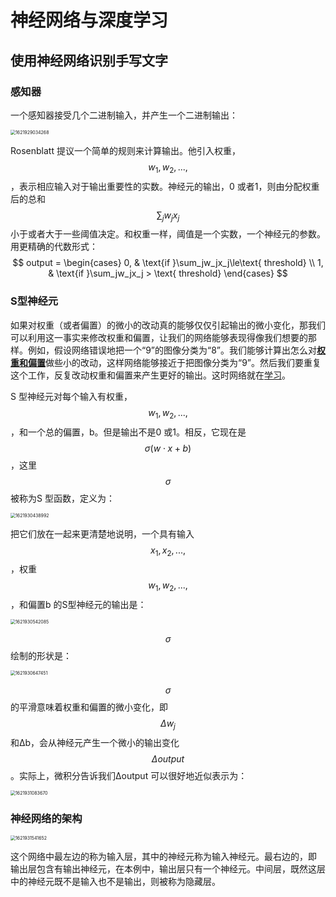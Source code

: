# 神经网络与深度学习

## 使用神经网络识别手写文字

### 感知器

⼀个感知器接受⼏个⼆进制输⼊，并产⽣⼀个⼆进制输出：

<img src="../images/1621929034268.png" alt="1621929034268" style="zoom: 50%;" />

Rosenblatt 提议⼀个简单的规则来计算输出。他引⼊权重，$$w_1,w_2,...,$$，表⽰相应输⼊对于输出重要性的实数。神经元的输出，0 或者1，则由分配权重后的总和$$\sum_jw_jx_j$$ ⼩于或者⼤于⼀些阈值决定。和权重⼀样，阈值是⼀个实数，⼀个神经元的参数。⽤更精确的代数形式：
$$
output =
\begin{cases} 
0,  & \text{if }\sum_jw_jx_j\le\text{ threshold} \\
1, & \text{if }\sum_jw_jx_j > \text{ threshold}
\end{cases}
$$

### S型神经元

如果对权重（或者偏置）的微⼩的改动真的能够仅仅引起输出的微⼩变化，那我们可以利⽤这⼀事实来修改权重和偏置，让我们的⽹络能够表现得像我们想要的那样。例如，假设⽹络错误地把⼀个“9”的图像分类为“8”。我们能够计算出怎么对<u>**权重和偏置**</u>做些⼩的改动，这样⽹络能够接近于把图像分类为“9”。然后我们要重复这个⼯作，反复改动权重和偏置来产⽣更好的输出。这时⽹络就在<u>学习</u>。

S 型神经元对每个输⼊有权重，$$w_1,w_2,...,$$，和⼀个总的偏置，b。但是输出不是0 或1。相反，它现在是$$\sigma(w \cdot x+b)$$，这⾥$$\sigma$$被称为S 型函数，定义为：

<img src="../images/1621930438992.png" alt="1621930438992" style="zoom: 50%;" />

把它们放在⼀起来更清楚地说明，⼀个具有输⼊$$x_1,x_2,...,$$，权重$$w_1,w_2,...,$$，和偏置b 的S型神经元的输出是：

<img src="../images/1621930542085.png" alt="1621930542085" style="zoom:50%;" />

$$\sigma$$绘制的形状是：

<img src="../images/1621930647451.png" alt="1621930647451" style="zoom:50%;" />

$$\sigma$$的平滑意味着权重和偏置的微⼩变化，即$$\Delta w_j$$ 和Δb，会从神经元产⽣⼀个微⼩的输出变化$$\Delta output$$。实际上，微积分告诉我们Δoutput 可以很好地近似表⽰为：

<img src="../images/1621931083670.png" alt="1621931083670" style="zoom:50%;" />

### 神经网络的架构

<img src="../images/1621931541652.png" alt="1621931541652" style="zoom:50%;" />

这个⽹络中最左边的称为输⼊层，其中的神经元称为输⼊神经元。最右边的，即
输出层包含有输出神经元，在本例中，输出层只有⼀个神经元。中间层，既然这层中的神经元既不是输⼊也不是输出，则被称为隐藏层。